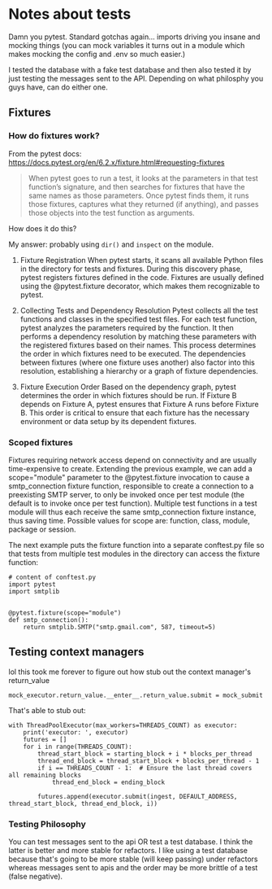# Notes about tests

Damn you pytest. Standard gotchas again... imports driving you insane and mocking things (you can mock variables it turns out in a module which makes mocking the config and .env so much easier.)

I tested the database with a fake test database and then also tested it by just testing the messages sent to the API. Depending on what philosphy you guys have, can do either one.

## Fixtures


### How do fixtures work?
From the pytest docs:
https://docs.pytest.org/en/6.2.x/fixture.html#requesting-fixtures

> When pytest goes to run a test, it looks at the parameters in that test function’s signature, and then searches for fixtures that have the same names as those parameters. Once pytest finds them, it runs those fixtures, captures what they returned (if anything), and passes those objects into the test function as arguments.

How does it do this?

My answer: probably using `dir()` and `inspect` on the module.

1. Fixture Registration
When pytest starts, it scans all available Python files in the directory for tests and fixtures. During this discovery phase, pytest registers fixtures defined in the code. Fixtures are usually defined using the @pytest.fixture decorator, which makes them recognizable to pytest.

2. Collecting Tests and Dependency Resolution
Pytest collects all the test functions and classes in the specified test files. For each test function, pytest analyzes the parameters required by the function. It then performs a dependency resolution by matching these parameters with the registered fixtures based on their names. This process determines the order in which fixtures need to be executed. The dependencies between fixtures (where one fixture uses another) also factor into this resolution, establishing a hierarchy or a graph of fixture dependencies.

3. Fixture Execution Order
Based on the dependency graph, pytest determines the order in which fixtures should be run. If Fixture B depends on Fixture A, pytest ensures that Fixture A runs before Fixture B. This order is critical to ensure that each fixture has the necessary environment or data setup by its dependent fixtures.


### Scoped fixtures

Fixtures requiring network access depend on connectivity and are usually time-expensive to create. Extending the previous example, we can add a scope="module" parameter to the @pytest.fixture invocation to cause a smtp_connection fixture function, responsible to create a connection to a preexisting SMTP server, to only be invoked once per test module (the default is to invoke once per test function). Multiple test functions in a test module will thus each receive the same smtp_connection fixture instance, thus saving time. Possible values for scope are: function, class, module, package or session.

The next example puts the fixture function into a separate conftest.py file so that tests from multiple test modules in the directory can access the fixture function:

```python3
# content of conftest.py
import pytest
import smtplib


@pytest.fixture(scope="module")
def smtp_connection():
    return smtplib.SMTP("smtp.gmail.com", 587, timeout=5)

```


## Testing context managers

lol this took me forever to figure out how stub out the context manager's return_value

```python3
mock_executor.return_value.__enter__.return_value.submit = mock_submit
```

That's able to stub out:

```python3
with ThreadPoolExecutor(max_workers=THREADS_COUNT) as executor:
    print('executor: ', executor)
    futures = []
    for i in range(THREADS_COUNT):
        thread_start_block = starting_block + i * blocks_per_thread
        thread_end_block = thread_start_block + blocks_per_thread - 1
        if i == THREADS_COUNT - 1:  # Ensure the last thread covers all remaining blocks
            thread_end_block = ending_block

        futures.append(executor.submit(ingest, DEFAULT_ADDRESS, thread_start_block, thread_end_block, i))
```


### Testing Philosophy

You can test messages sent to the api OR test a test database. I think the latter is better and more stable for refactors. I like using a test database because that's going to be more stable (will keep passing) under refactors whereas messages sent to apis and the order may be more brittle of a test (false negative).

